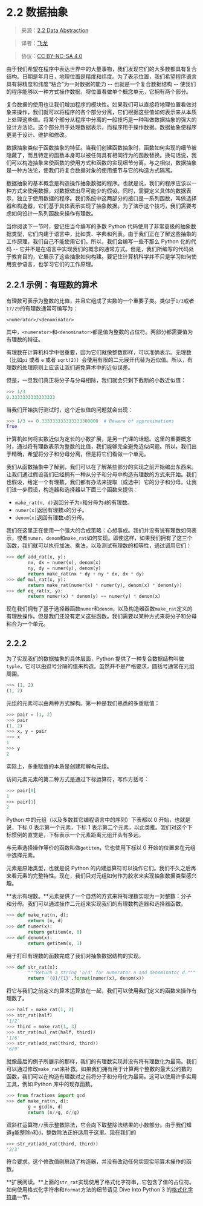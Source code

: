 # 2.2 数据抽象

> 来源：[2.2   Data Abstraction](http://www-inst.eecs.berkeley.edu/~cs61a/sp12/book/objects.html#introduction)

> 译者：[飞龙](https://github.com/wizardforcel)

> 协议：[CC BY-NC-SA 4.0](http://creativecommons.org/licenses/by-nc-sa/4.0/)

由于我们希望在程序中表达世界中的大量事物，我们发现它们的大多数都具有复合结构。日期是年月日，地理位置是精度和纬度。为了表示位置，我们希望程序语言具有将精度和纬度“粘合”为一对数据的能力 -- 也就是一个复合数据结构 -- 使我们的程序能够以一种方式操作数据，将位置看做单个概念单元，它拥有两个部分。

复合数据的使用也让我们增加程序的模块性。如果我们可以直接将地理位置看做对象来操作，我们就可以将程序的各个部分分离，它们根据这些值如何表示来从本质上处理这些值。将某个部分从程序中分离的一般技巧是一种叫做数据抽象的强大的设计方法论。这个部分用于处理数据表示，而程序用于操作数据。数据抽象使程序更易于设计、维护和修改。

数据抽象类似于函数抽象的特征。当我们创建函数抽象时，函数如何实现的细节被隐藏了，而且特定的函数本身可以被任何具有相同行为的函数替换。换句话说，我们可以构造抽象来使函数的使用方式和函数的实现细节分离。与之相似，数据抽象是一种方法论，使我们将复合数据对象的使用细节与它的构造方式隔离。

数据抽象的基本概念是构造操作抽象数据的程序。也就是说，我们的程序应该以一种方式来使用数据，对数据做出尽可能少的假设。同时，需要定义具体的数据表示，独立于使用数据的程序。我们系统中这两部分的接口是一系列函数，叫做选择器和构造器，它们基于具体表示实现了抽象数据。为了演示这个技巧，我们需要考虑如何设计一系列函数来操作有理数。

当你阅读下一节时，要记住当今编写的多数 Python 代码使用了非常高级的抽象数据类型，它们内建于语言中，比如类、字典和列表。由于我们正在了解这些抽象的工作原理，我们自己不能使用它们。所以，我们会编写一些不那么 Python 化的代码 -- 它并不是在语言中实现我们的概念的通常方式。但是，我们所编写的代码处于教育目的，它展示了这些抽象如何构建。要记住计算机科学并不只是学习如何使用变参语言，也学习它们的工作原理。

## 2.2.1 示例：有理数的算术

有理数可表示为整数的比值，并且它组成了实数的一个重要子类。类似于`1/3`或者`17/29`的有理数通常可编写为：

```
<numerator>/<denominator>
```

其中，`<numerator>`和`<denominator>`都是值为整数的占位符。两部分都需要值为有理数的特征。

有理数在计算机科学中很重要，因为它们就像整数那样，可以准确表示。无理数（比如`pi` 或者 `e` 或者 `sqrt(2)`）会使用有限的二元展开代替为近似值。所以，有理数的处理原则上应该让我们避免算术中的近似误差。

但是，一旦我们真正将分子与分母相除，我们就会只剩下截断的小数近似值：

```py
>>> 1/3
0.3333333333333333
```

当我们开始执行测试时，这个近似值的问题就会出现：

```py
>>> 1/3 == 0.333333333333333300000  # Beware of approximations
True
```

计算机如何将实数近似为定长的小数扩展，是另一门课的话题。这里的重要概念时，通过将有理数表示为整数的比值，我们能够完全避免近似问题。所以，我们出于精确，希望将分子和分母分离，但是将它们看做一个单元。

我们从函数抽象中了解到，我们可以在了解某些部分的实现之前开始编出东西来。让我们通过假设我们已经拥有一种从分子和分母中构造有理数的方式来开始。我们也假设，给定一个有理数，我们都有办法来提取（或选中）它的分子和分母。让我们进一步假设，构造器和选择器以下面三个函数来提供：

+ `make_rat(n, d)`返回分子为`n`和分母为`d`的有理数。
+ `numer(x)`返回有理数`x`的分子。
+ `denom(x)`返回有理数`x`的分母。

我们在这里正在使用一个强大的合成策略：心想事成。我们并没有说有理数如何表示，或者`numer`、`denom`和`make_rat`如何实现。即使这样，如果我们拥有了这三个函数，我们就可以执行加法、乘法，以及测试有理数的相等性，通过调用它们：

```py
>>> def add_rat(x, y):
        nx, dx = numer(x), denom(x)
        ny, dy = numer(y), denom(y)
        return make_rat(nx * dy + ny * dx, dx * dy)
>>> def mul_rat(x, y):
        return make_rat(numer(x) * numer(y), denom(x) * denom(y))
>>> def eq_rat(x, y):
        return numer(x) * denom(y) == numer(y) * denom(x)
```

现在我们拥有了基于选择器函数`numer`和`denom`，以及构造器函数`make_rat`定义的有理数操作。但是我们还没有定义这些函数。我们需要以某种方式来将分子和分母粘合为一个单元。

## 2.2.2

为了实现我们的数据抽象的具体层面，Python 提供了一种复合数据结构叫做`typle`，它可以由逗号分隔的值来构造。虽然并不是严格要求，圆括号通常在元组周围。

```py
>>> (1, 2)
(1, 2)
```

元组的元素可以由两种方式解构。第一种是我们熟悉的多重赋值：

```py
>>> pair = (1, 2)
>>> pair
(1, 2)
>>> x, y = pair
>>> x
1
>>> y
2
```

实际上，多重赋值的本质是创建和解构元组。

访问元素元素的第二种方式是通过下标运算符，写作方括号：

```py
>>> pair[0]
1
>>> pair[1]
2
```

Python 中的元组（以及多数其它编程语言中的序列）下表都以 0 开始，也就是说，下标 0 表示第一个元素，下标 1 表示第二个元素，以此类推。我们对这个下标惯例的直觉是，下标表示一个元素距离元组开头有多远。

与元素选择操作等价的函数叫做`getitem`，它也使用下标以 0 开始的位置来在元组中选择元素。

元素是原始类型，也就是说 Python 的内建运算符可以操作它们。我们不久之后再来看元素的完整特性。现在，我们只对元组如何作为胶水来实现抽象数据类型感兴趣。

**表示有理数。**元素提供了一个自然的方式来将有理数实现为一对整数：分子和分母。我们可以通过操作二元组来实现我们的有理数构造器和选择器函数。

```py
>>> def make_rat(n, d):
        return (n, d)
>>> def numer(x):
        return getitem(x, 0)
>>> def denom(x):
        return getitem(x, 1)
```

用于打印有理数的函数完成了我们对抽象数据结构的实现。

```py
>>> def str_rat(x):
        """Return a string 'n/d' for numerator n and denominator d."""
        return '{0}/{1}'.format(numer(x), denom(x))
```

将它与我们之前定义的算术运算放在一起，我们可以使用我们定义的函数来操作有理数了。

```py
>>> half = make_rat(1, 2)
>>> str_rat(half)
'1/2'
>>> third = make_rat(1, 3)
>>> str_rat(mul_rat(half, third))
'1/6'
>>> str_rat(add_rat(third, third))
'6/9'
```

就像最后的例子所展示的那样，我们的有理数实现并没有将有理数化为最简。我们可以通过修改`make_rat`来补救。如果我们拥有用于计算两个整数的最大公约数的函数，我们可以在构造有理数对之前将分子和分母化为最简。这可以使用许多实用工具，例如 Python 库中的现存函数。

```py
>>> from fractions import gcd
>>> def make_rat(n, d):
        g = gcd(n, d)
        return (n//g, d//g)
```

双斜杠运算符`//`表示整数除法，它会向下取整除法结果的小数部分。由于我们知道`g`能整除`n`和`d`，整数除法正好适用于这里。现在我们的

```py
>>> str_rat(add_rat(third, third))
'2/3'
```

符合要求。这个修改值刚启动了构造器，并没有改动任何实现实际算术操作的函数。

**扩展阅读。**上面的`str_rat`实现使用了格式化字符串，它包含了值的占位符。如何使用格式化字符串和`format`方法的细节请见 Dive Into Python 3 的[格式化字符串](http://diveintopython3.ep.io/strings.html#formatting-strings)一节。
